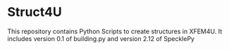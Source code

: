 # Struct4U
This repository contains Python Scripts to create structures in XFEM4U.
It includes version 0.1 of building.py and version 2.12 of SpecklePy

